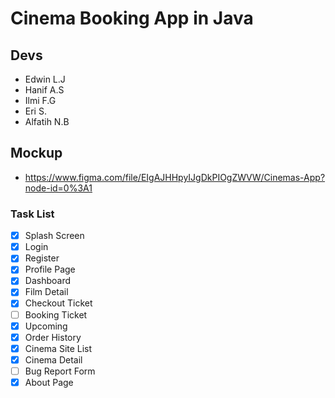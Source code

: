 # Cinema Booking App in Java

## Devs
- Edwin L.J
- Hanif A.S
- Ilmi F.G
- Eri S.
- Alfatih N.B

## Mockup
- https://www.figma.com/file/EIgAJHHpyIJgDkPIOgZWVW/Cinemas-App?node-id=0%3A1

### Task List

- [x] Splash Screen
- [x] Login
- [x] Register
- [x] Profile Page
- [x] Dashboard
- [x] Film Detail
- [x] Checkout Ticket
- [ ] Booking Ticket
- [x] Upcoming
- [x] Order History
- [x] Cinema Site List
- [x] Cinema Detail
- [ ] Bug Report Form
- [x] About Page

